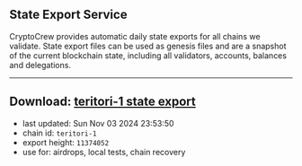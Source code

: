 ## State Export Service
CryptoCrew provides automatic daily state exports for all chains we validate. State export files can be used as genesis files and are a snapshot of the current blockchain state, including all validators, accounts, balances and delegations.

---
**Download: [teritori-1 state export](https://dl-eu2.ccvalidators.com/SERVICE/teritori/teritori-1_export_11374052.json)**
---

- last updated: Sun Nov 03 2024 23:53:50
- chain id: `teritori-1`
- export height: `11374052`
- use for: airdrops, local tests, chain recovery
